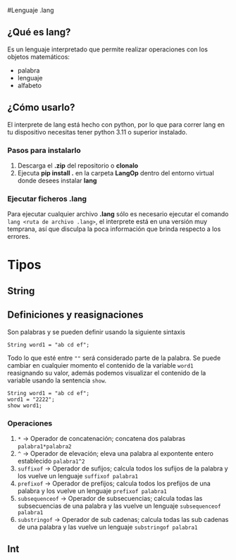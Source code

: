 #Lenguaje .lang
## ¿Qué es lang?
Es un lenguaje interpretado que permite realizar operaciones con los objetos matemáticos:
  - palabra
  - lenguaje
  - alfabeto

## ¿Cómo usarlo?
El interprete de lang está hecho con python, por lo que para correr lang en tu dispositivo necesitas
tener python 3.11 o superior instalado.

### Pasos para instalarlo
  1. Descarga el **.zip** del repositorio o **clonalo**
  2.  Ejecuta **pip install .** en la carpeta **LangOp** dentro del entorno virtual donde desees instalar **lang**

### Ejecutar ficheros .lang
Para ejecutar cualquier archivo **.lang** sólo es necesario ejecutar el comando `lang <ruta de archivo .lang>`,
el interprete está en una versión muy temprana, así que disculpa la poca información que brinda respecto a los errores.

# Tipos

## String
## Definiciones y reasignaciones
Son palabras y se pueden definir usando la siguiente sintaxis
```
String word1 = "ab cd ef";
```
Todo lo que esté entre `""` será considerado parte de la palabra.
Se puede cambiar en cualquier momento el contenido de la variable `word1` reasignando su valor,
además podemos visualizar el contenido de la variable usando la sentencia `show`.

```
String word1 = "ab cd ef";
word1 = "2222";
show word1;
```
### Operaciones
  1. `*` -> Operador de concatenación; concatena dos palabras `palabra1*palabra2`
  2. `^` -> Operador de elevación; eleva una palabra al expontente entero establecido `palabra1^2`
  3. `suffixof` -> Operador de sufijos; calcula todos los sufijos de la palabra y los vuelve un lenguaje `suffixof palabra1`
  4. `prefixof` -> Operador de prefijos; calcula todos los prefijos de una palabra y los vuelve un lenguaje `prefixof palabra1`
  5. `subsequenceof` -> Operador de subsecuencias; calcula todas las subsecuencias de una palabra y las vuelve un lenguaje `subsequenceof palabra1`
  6. `substringof` -> Operador de sub cadenas; calcula todas las sub cadenas de una palabra y las vuelve un lenguaje `substringof palabra1`


## Int

